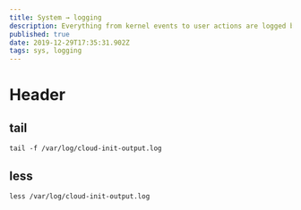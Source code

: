 ```yaml
---
title: System → logging
description: Everything from kernel events to user actions are logged by Linux, allowing you to see almost any action performed on your servers
published: true
date: 2019-12-29T17:35:31.902Z
tags: sys, logging
---
```


# Header
## tail

```
tail -f /var/log/cloud-init-output.log
```

## less

```
less /var/log/cloud-init-output.log
```
